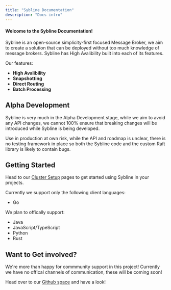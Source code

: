 ```yaml
---
title: "Sybline Documentation"
description: "Docs intro"
---
```


<h4>Welcome to the Sybline Documentation!</h4>

Sybline is an open-source simplicity-first focused Message Broker, we aim to create a solution that can be deployed without too much knowledge of message brokers. Sybline has High Avalibility built into each of its features.

Our features:
- **High Avalibility**
- **Snapshotting**
- **Direct Routing**
- **Batch Processing**

## Alpha Development

Sybline is very much in the Alpha Development stage, while we aim to avoid any API changes, we cannot 100% ensure that breaking changes will be introduced while Sybline is being developed.

Use in production at own risk, while the API and roadmap is unclear, there is no testing framework in place so both the Sybline code and the custom Raft library is likely to contain bugs. 

## Getting Started

Head to our <a href="/en/page-2">Cluster Setup</a> pages to get started using Sybline in your projects. 

Currently we support only the following client languages:
* Go

We plan to offically support:
* Java
* JavaScript/TypeScript
* Python
* Rust

## Want to Get involved?

We're more than happy for commmunity support in this project! Currently we have no offical channels of communication, these will be coming soon!

Head over to our <a href="https://github.com/GreedyKomodoDragon/Sybline">Github space</a> and have a look!